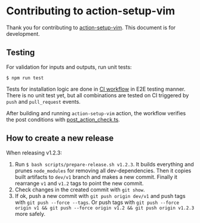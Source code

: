 Contributing to action-setup-vim
================================

Thank you for contributing to [action-setup-vim][proj]. This document is for development.

## Testing

For validation for inputs and outputs, run unit tests:

```
$ npm run test
```

Tests for installation logic are done in [CI workflow][ci] in E2E testing manner. There is no unit
test yet, but all combinations are tested on CI triggered by `push` and `pull_request` events.

After building and running `action-setup-vim` action, the workflow verifies the post conditions
with [post_action_check.ts](./scripts/post_action_check.ts).

## How to create a new release

When releasing v1.2.3:

1. Run `$ bash scripts/prepare-release.sh v1.2.3`. It builds everything and prunes `node_modules`
   for removing all dev-dependencies. Then it copies built artifacts to `dev/v1` branch and makes a new commit.
   Finally it rearrange `v1` and `v1.2` tags to point the new commit.
2. Check changes in the created commit with `git show`.
3. If ok, push a new commit with `git push origin dev/v1` and push tags with `git push --force --tags`.
   Or push tags with `git push --force origin v1 && git push --force origin v1.2 && git push origin v1.2.3`
   more safely.

[proj]: https://github.com/rhysd/action-setup-vim
[ci]: https://github.com/rhysd/action-setup-vim/actions?query=workflow%3ACI
